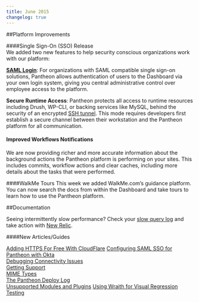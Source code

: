 ```yaml
---
title: June 2015
changelog: true
---
```

##Platform Improvements

####Single Sign-On (SSO) Release  
We added two new features to help security conscious organizations work with our platform:

[**SAML Login**](/docs/sso/): For organizations with SAML compatible single sign-on solutions, Pantheon allows authentication of users to the Dashboard via your own login system, giving you central administrative control over employee access to the platform.

**Secure Runtime Access**: Pantheon protects all access to runtime resources including Drush, WP-CLI, or backing services like MySQL, behind the security of an encrypted [SSH tunnel](/docs/ssh-tunnels/). This mode requires developers first establish a secure channel between their workstation and the Pantheon platform for all communication.

#### Improved Workflows Notifications
We are now providing richer and more accurate information about the background actions the Pantheon platform is performing on your sites.  This includes commits, workflow actions and clear caches, including more details about the tasks that were performed.

####WalkMe Tours
This week we added WalkMe.com’s guidance platform. You can now search the docs from within the Dashboard and take tours to learn how to use the Pantheon platform.


##Documentation

Seeing intermittently slow performance? Check your [slow query log](/docs/mysql-slow-log/) and take action with [New Relic](/docs/debug-mysql-new-relic/).

####New Articles/Guides

[Adding HTTPS For Free With CloudFlare](/docs/guides/cloudflare-enable-https/)
[Configuring SAML SSO for Pantheon with Okta](/docs/sso/)  
[Debugging Connectivity Issues](/docs/debug-connections/)  
[Getting Support](/docs/getting-support/)  
[MIME Types](/docs/mime-types/)  
[The Pantheon Deploy Log](/docs/deploys)  
[Unsupported Modules and Plugins](/docs/unsupported-modules-plugins/)
[Using Wraith for Visual Regression Testing](/docs/guides/visual-diff-with-wraith/)  
